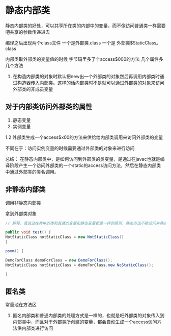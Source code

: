 # 静态内部类

静态内部类的好处，可以共享所在类的内部中的变量，而不像访问普通类一样需要吧共享的参数传递进去

编译之后出现两个class文件
一个是外部类.class 一个是 外部类$StaticClass。class

内部类取外部类的变量值的时候 字节码里多了个access$000的方法
几个属性多几个方法

1. 在构造内部类的对象时默认把new出一个外部类的对象然后再调用内部类时通过构造器传入内部类。这样的话内部类时不是就可以通过外部类的对象来访问外部类的非成员变量


## 对于内部类访问外部类的属性
1. 静态变量
2. 实例变量

1.2 外部类生成一个access$x00的方法来供给给内部类调用来访问外部类的变量

不同在于：访问实例变量的时候需要通过外部类的对象来进行访问

总结： 在静态内部类中，是如何访问到外部类的类变量，是通过在javac也就是编译阶段产生一个访问外部类的一个static的access访问方法，然后在静态内部类
中通过外部类的类名调用。

## 非静态内部类


调用非静态内部类

拿到外部类对象
```java
// 解释，我说过在类中的类和普通的变量和静态变量都是一样的原则，静态方法不能访问非静态属性和方法，反之可以

public void test() {
NotStaticClass notStaticClass = new NotStaticClass()
}

psvm() {

DemoForClass demoForClass = new DemoForClass();
NotStaticClass notStaticClass = demoForClass.new NoStaticClass();

}

```
## 匿名类

常量池在方法区

1. 匿名内部类和普通内部类的处理方式是一样的，也就是吧外部类的对象传入到内部类中，而且对于外部类所创建的变量，都会自动生成一个access访问方法供内部类进行访问



